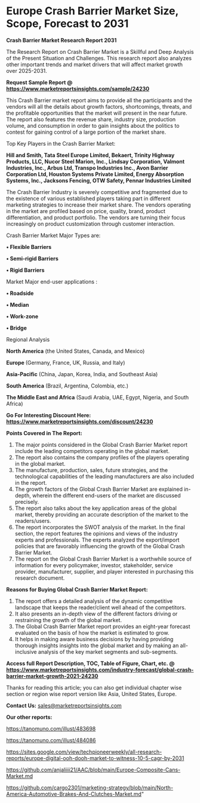 # Europe Crash Barrier Market Size, Scope, Forecast to 2031

<strong>Crash Barrier Market Research Report 2031</strong>

The Research Report on Crash Barrier Market is a Skillful and Deep Analysis of the Present Situation and Challenges. This research report also analyzes other important trends and market drivers that will affect market growth over 2025-2031.

<strong>Request Sample Report @ <a href=https://www.marketreportsinsights.com/sample/24230>https://www.marketreportsinsights.com/sample/24230</a></strong>

This Crash Barrier market report aims to provide all the participants and the vendors will all the details about growth factors, shortcomings, threats, and the profitable opportunities that the market will present in the near future. The report also features the revenue share, industry size, production volume, and consumption in order to gain insights about the politics to contest for gaining control of a large portion of the market share.

Top Key Players in the Crash Barrier Market:

<strong>Hill and Smith, Tata Steel Europe Limited, Bekaert, Trinity Highway Products, LLC, Nucor Steel Marion, Inc., Lindsay Corporation, Valmont Industries, Inc., Arbus Ltd, Transpo Industries Inc., Avon Barrier Corporation Ltd, Houston Systems Private Limited, Energy Absorption Systems, Inc., Jacksons Fencing, OTW Safety, Pennar Industries Limited</strong>

The Crash Barrier Industry is severely competitive and fragmented due to the existence of various established players taking part in different marketing strategies to increase their market share. The vendors operating in the market are profiled based on price, quality, brand, product differentiation, and product portfolio. The vendors are turning their focus increasingly on product customization through customer interaction.

Crash Barrier Market Major Types are:

<strong>• Flexible Barriers

• Semi-rigid Barriers

• Rigid Barriers</strong>

Market Major end-user applications :

<strong>• Roadside

• Median

• Work-zone

• Bridge</strong>

Regional Analysis

</u><strong><b>North America</b></strong> (the United States, Canada, and Mexico)

<strong><b>Europe </b></strong>(Germany, France, UK, Russia, and Italy)

<strong><b>Asia-Pacific</b></strong> (China, Japan, Korea, India, and Southeast Asia)

<strong><b>South America</b></strong> (Brazil, Argentina, Colombia, etc.)

<strong><b>The Middle East and Africa</b></strong> (Saudi Arabia, UAE, Egypt, Nigeria, and South Africa)

<strong>Go For Interesting Discount Here: <a href=https://www.marketreportsinsights.com/discount/24230>https://www.marketreportsinsights.com/discount/24230</a></strong>

<strong>Points Covered in The Report:</strong>
<ol>
  <li>The major points considered in the Global Crash Barrier Market report include the leading competitors operating in the global market.</li>
  <li>The report also contains the company profiles of the players operating in the global market.</li>
  <li>The manufacture, production, sales, future strategies, and the technological capabilities of the leading manufacturers are also included in the report.</li>
  <li>The growth factors of the Global Crash Barrier Market are explained in-depth, wherein the different end-users of the market are discussed precisely.</li>
  <li>The report also talks about the key application areas of the global market, thereby providing an accurate description of the market to the readers/users.</li>
  <li>The report incorporates the SWOT analysis of the market. In the final section, the report features the opinions and views of the industry experts and professionals. The experts analyzed the export/import policies that are favorably influencing the growth of the Global Crash Barrier Market.</li>
  <li>The report on the Global Crash Barrier Market is a worthwhile source of information for every policymaker, investor, stakeholder, service provider, manufacturer, supplier, and player interested in purchasing this research document.</li>
</ol>
<strong>Reasons for Buying Global Crash Barrier Market Report:</strong>

<ol>
  <li>The report offers a detailed analysis of the dynamic competitive landscape that keeps the reader/client well ahead of the competitors.</li>
  <li>It also presents an in-depth view of the different factors driving or restraining the growth of the global market.</li>
  <li>The Global Crash Barrier Market report provides an eight-year forecast evaluated on the basis of how the market is estimated to grow.</li>
  <li>It helps in making aware business decisions by having providing thorough insights insights into the global market and by making an all-inclusive analysis of the key market segments and sub-segments.</li>
</ol>
<strong>Access full Report Description, TOC, Table of Figure, Chart, etc. @ <a href=https://www.marketreportsinsights.com/industry-forecast/global-crash-barrier-market-growth-2021-24230>https://www.marketreportsinsights.com/industry-forecast/global-crash-barrier-market-growth-2021-24230</a></strong>


Thanks for reading this article; you can also get individual chapter wise section or region wise report version like Asia, United States, Europe.

<strong>Contact Us:</strong>
sales@marketreportsinsights.com

<strong>Our other reports:</strong>

<a href=https://tanomuno.com/illust/483698>https://tanomuno.com/illust/483698</a>

<a href=https://tanomuno.com/illust/484086>https://tanomuno.com/illust/484086</a>

<a href=https://sites.google.com/view/techpioneerweekly/all-research-reports/europe-digital-ooh-dooh-market-to-witness-10-5-cagr-by-2031>https://sites.google.com/view/techpioneerweekly/all-research-reports/europe-digital-ooh-dooh-market-to-witness-10-5-cagr-by-2031</a>

<a href=https://github.com/anjaliiii21/AAC/blob/main/Europe-Composite-Cans-Market.md>https://github.com/anjaliiii21/AAC/blob/main/Europe-Composite-Cans-Market.md</a>

<a href=https://github.com/cargo2301/marketing-strategy/blob/main/North-America-Automotive-Brakes-And-Clutches-Market.md>https://github.com/cargo2301/marketing-strategy/blob/main/North-America-Automotive-Brakes-And-Clutches-Market.md</a>"
